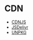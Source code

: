 # CDN

- [CDNJS](https://cdnjs.com/)
- [JSDelivr](https://www.jsdelivr.com)
- [UNPKG](https://unpkg.com/)
